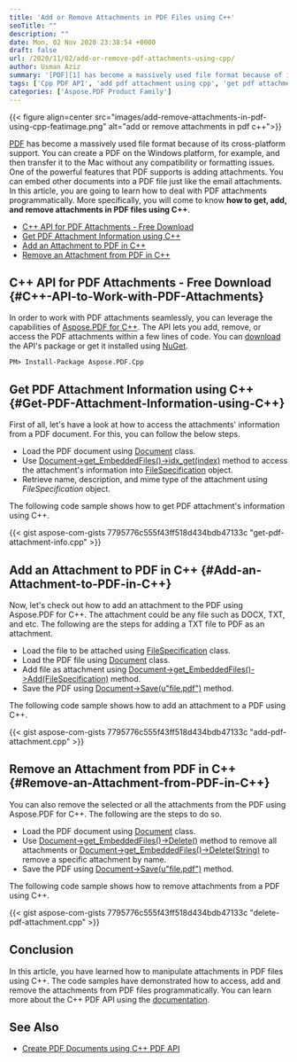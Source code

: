 ```yaml
---
title: 'Add or Remove Attachments in PDF Files using C++'
seoTitle: ""
description: ""
date: Mon, 02 Nov 2020 23:38:54 +0000
draft: false
url: /2020/11/02/add-or-remove-pdf-attachments-using-cpp/
author: Usman Aziz
summary: '[PDF][1] has become a massively used file format because of its cross-platform support. You can create a PDF on the Windows platform, for example, and then transfer it to the Mac without any compatibility or formatting issues. One of the powerful features that PDF supports is adding attachments. You can embed other documents into a PDF file just like the email attachments. In this article, you are going to learn how to deal with PDF attachments programmatically. More specifically, you will come to know **how to get, add, and remove attachments in PDF files using C++**.'
tags: ['Cpp PDF API', 'add pdf attachment using cpp', 'get pdf attachment info using cpp', 'remove pdf attachment using cpp']
categories: ['Aspose.PDF Product Family']
---
```




{{< figure align=center src="images/add-remove-attachments-in-pdf-using-cpp-featimage.png" alt="add or remove attachments in pdf c++">}}


[PDF][2] has become a massively used file format because of its cross-platform support. You can create a PDF on the Windows platform, for example, and then transfer it to the Mac without any compatibility or formatting issues. One of the powerful features that PDF supports is adding attachments. You can embed other documents into a PDF file just like the email attachments. In this article, you are going to learn how to deal with PDF attachments programmatically. More specifically, you will come to know **how to get, add, and remove attachments in PDF files using C++**.

*   [C++ API for PDF Attachments - Free Download][3]
*   [Get PDF Attachment Information using C++][4]
*   [Add an Attachment to PDF in C++][5]
*   [Remove an Attachment from PDF in C++][6]

## C++ API for PDF Attachments - Free Download {#C++-API-to-Work-with-PDF-Attachments}

In order to work with PDF attachments seamlessly, you can leverage the capabilities of [Aspose.PDF for C++][7]. The API lets you add, remove, or access the PDF attachments within a few lines of code. You can [download][8] the API's package or get it installed using [NuGet][9].

```
PM> Install-Package Aspose.PDF.Cpp
```

## Get PDF Attachment Information using C++ {#Get-PDF-Attachment-Information-using-C++}

First of all, let's have a look at how to access the attachments' information from a PDF document. For this, you can follow the below steps.

*   Load the PDF document using [Document][10] class.
*   Use [Document->get\_EmbeddedFiles()->idx\_get(index)][11] method to access the attachment's information into [FileSpecification][12] object.
*   Retrieve name, description, and mime type of the attachment using _FileSpecification_ object.

The following code sample shows how to get PDF attachment's information using C++.

{{< gist aspose-com-gists 7795776c555f43ff518d434bdb47133c "get-pdf-attachment-info.cpp" >}}

## Add an Attachment to PDF in C++ {#Add-an-Attachment-to-PDF-in-C++}

Now, let's check out how to add an attachment to the PDF using Aspose.PDF for C++. The attachment could be any file such as DOCX, TXT, and etc. The following are the steps for adding a TXT file to PDF as an attachment.

*   Load the file to be attached using [FileSpecification][13] class.
*   Load the PDF file using [Document][14] class.
*   Add file as attachment using [Document->get\_EmbeddedFiles()->Add(FileSpecification)][15] method.
*   Save the PDF using [Document->Save(u"file.pdf")][16] method.

The following code sample shows how to add an attachment to a PDF using C++.

{{< gist aspose-com-gists 7795776c555f43ff518d434bdb47133c "add-pdf-attachment.cpp" >}}

## Remove an Attachment from PDF in C++ {#Remove-an-Attachment-from-PDF-in-C++}

You can also remove the selected or all the attachments from the PDF using Aspose.PDF for C++. The following are the steps to do so.

*   Load the PDF document using [Document][17] class.
*   Use [Document->get\_EmbeddedFiles()->Delete()][18] method to remove all attachments or [Document->get\_EmbeddedFiles()->Delete(String)][19] to remove a specific attachment by name.
*   Save the PDF using [Document->Save(u"file.pdf")][20] method.

The following code sample shows how to remove attachments from a PDF using C++.

{{< gist aspose-com-gists 7795776c555f43ff518d434bdb47133c "delete-pdf-attachment.cpp" >}}

## Conclusion

In this article, you have learned how to manipulate attachments in PDF files using C++. The code samples have demonstrated how to access, add and remove the attachments from PDF files programmatically. You can learn more about the C++ PDF API using the [documentation][21].

## See Also

*   [Create PDF Documents using C++ PDF API][22]




[1]: https://docs.fileformat.com/pdf/
[2]: https://docs.fileformat.com/pdf/
[3]: #C++-API-to-Work-with-PDF-Attachments
[4]: #Get-PDF-Attachment-Information-using-C++
[5]: #Add-an-Attachment-to-PDF-in-C++
[6]: #Remove-an-Attachment-from-PDF-in-C++
[7]: http://products.aspose.com/pdf/cpp
[8]: http://downloads.aspose.com/pdf/cpp
[9]: https://www.nuget.org/packages/Aspose.pdf.cpp
[10]: https://apireference.aspose.com/pdf/cpp/class/aspose.pdf.document
[11]: https://apireference.aspose.com/pdf/cpp/class/aspose.pdf.document#a313099730894a9d9cff07917d8330a49
[12]: https://apireference.aspose.com/pdf/cpp/class/aspose.pdf.file_specification
[13]: https://apireference.aspose.com/pdf/cpp/class/aspose.pdf.file_specification
[14]: https://apireference.aspose.com/pdf/cpp/class/aspose.pdf.document
[15]: https://apireference.aspose.com/pdf/cpp/class/aspose.pdf.embedded_file_collection#aa76ece4a8fa469ba40bbaff20ae38edf
[16]: https://apireference.aspose.com/pdf/cpp/class/aspose.pdf.document#a5f0d3a0eaf87e479ae2bf52f7eb438d7
[17]: https://apireference.aspose.com/pdf/cpp/class/aspose.pdf.document
[18]: https://apireference.aspose.com/pdf/cpp/class/aspose.pdf.embedded_file_collection#ae52ed6f122b25127a52be1460af5b080
[19]: https://apireference.aspose.com/pdf/cpp/class/aspose.pdf.embedded_file_collection#afff8b235b554a66c203464b61204b843
[20]: https://apireference.aspose.com/pdf/cpp/class/aspose.pdf.document#a5f0d3a0eaf87e479ae2bf52f7eb438d7
[21]: https://docs.aspose.com/pdf/cpp/
[22]: https://blog.aspose.com/2020/03/17/create-pdf-files-in-cpp-using-pdf-api/






